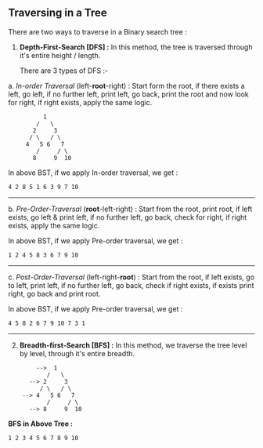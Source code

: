 ## Traversing in a Tree

There are two ways to traverse in a Binary search tree :

1. **Depth-First-Search [DFS] :**
   In this method, the tree is traversed through it's entire height / length.

   There are 3 types of DFS :-

a. _In-order Traversal_ (left-**root**-right) : Start form the root, if there exists a left, go left, if no further left, print left, go back, print the root and now look for right, if right exists, apply the same logic.

```
          1
        /   \
       2     3
      / \   / \
     4   5 6   7
        /     / \
       8     9  10
```

In above BST, if we apply In-order traversal, we get :

```
4 2 8 5 1 6 3 9 7 10
```

---

b. _Pre-Order-Traversal_ (**root**-left-right) : Start from the root, print root, if left exists, go left & print left, if no further left, go back, check for right, if right exists, apply the same logic.

In above BST, if we apply Pre-order traversal, we get :

```
1 2 4 5 8 3 6 7 9 10
```

---

c. _Post-Order-Traversal_ (left-right-**root**) : Start from the root, if left exists, go to left, print left, if no further left, go back, check if right exists, if exists print right, go back and print root.

In above BST, if we apply Pre-order traversal, we get :

```
4 5 8 2 6 7 9 10 7 3 1
```

---

2. **Breadth-first-Search [BFS] :** In this method, we traverse the tree level by level, through it's entire breadth.

```
        -->  1
           /   \
      --> 2     3
         / \   / \
    --> 4   5 6   7
           /     / \
      --> 8     9  10
```

**BFS in Above Tree :**

```
1 2 3 4 5 6 7 8 9 10
```
